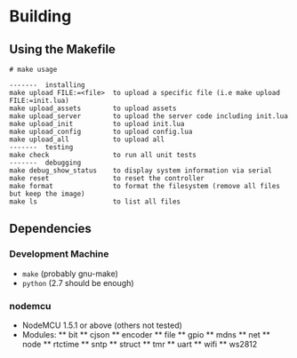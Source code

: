 Building
=========

Using the Makefile
------------------

```text
# make usage

-------  installing
make upload FILE:=<file>  to upload a specific file (i.e make upload FILE:=init.lua)
make upload_assets        to upload assets
make upload_server        to upload the server code including init.lua
make upload_init          to upload init.lua
make upload_config        to upload config.lua
make upload_all           to upload all
-------  testing
make check                to run all unit tests
-------  debugging
make debug_show_status    to display system information via serial
make reset                to reset the controller
make format               to format the filesystem (remove all files but keep the image)
make ls                   to list all files
```


Dependencies
---------------

### Development Machine
* `make` (probably gnu-make)
* `python` (2.7 should be enough)

### nodemcu

* NodeMCU 1.5.1 or above (others not tested)
* Modules:
** bit
** cjson
** encoder
** file
** gpio
** mdns
** net
** node
** rtctime
** sntp
** struct
** tmr
** uart
** wifi
** ws2812
